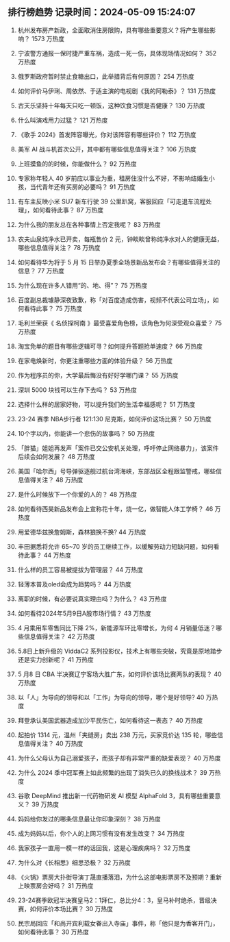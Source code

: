 
## 排行榜趋势 记录时间：2024-05-09 15:24:07
  
  1. 杭州发布房产新政，全面取消住房限购，具有哪些重要意义？将产生哪些影响？ 1573 万热度
    
  2. 宁波警方通报一保时捷严重车祸，造成一死一伤，具体现场情况如何？ 352 万热度
    
  3. 俄罗斯政府暂时禁止食糖出口，此举措背后有何原因？ 254 万热度
    
  4. 如何评价马伊琍、周依然、于适主演的电视剧《我的阿勒泰》？ 131 万热度
    
  5. 古天乐坚持十年每天只吃一顿饭，这种饮食习惯是否健康？ 130 万热度
    
  6. 什么叫演戏用力过猛？ 121 万热度
    
  7. 《歌手 2024》首发阵容曝光，你对该阵容有哪些评价？ 112 万热度
    
  8. 美军 AI 战斗机首次公开，其中都有哪些信息值得关注？ 106 万热度
    
  9. 上班摸鱼的的时候，你能做什么？ 92 万热度
    
  10. 专家称年轻人 40 岁前应以事业为重，租房住没什么不好，不影响结婚生小孩，当代青年还有买房的必要吗？ 91 万热度
    
  11. 有车主反映小米 SU7 新车行驶 39 公里趴窝，客服回应「可走退车流程处理」，如何看待此事？ 87 万热度
    
  12. 为什么我的朋友总在各种事情上否定我呢？ 83 万热度
    
  13. 农夫山泉纯净水已开卖，每瓶售价 2 元，钟睒睒曾称纯净水对人的健康无益，哪些信息值得关注？ 78 万热度
    
  14. 如何看待华为将于 5 月 15 日举办夏季全场景新品发布会？有哪些值得关注的信息？ 77 万热度
    
  15. 为什么现在许多人错用“的、地、得”？ 75 万热度
    
  16. 百度副总裁璩静深夜致歉，称「对百度造成伤害，视频不代表公司立场」，如何看待此事？ 75 万热度
    
  17. 毛利兰荣获《 名侦探柯南 》最受喜爱角色榜，该角色为何深受观众喜爱？ 75 万热度
    
  18. 淘宝免单的题目有哪些逻辑可寻？如何提升答题抢单速度？ 66 万热度
    
  19. 在家电焕新时，你更注重哪些方面的体验升级？ 56 万热度
    
  20. 作为程序员的你，大学最后悔没有好好学哪门课？ 55 万热度
    
  21. 深圳 5000 块钱可以生存下去吗？ 53 万热度
    
  22. 选择什么样的居家好物，可以提升我们的生活幸福感呢？ 51 万热度
    
  23. 23-24 赛季 NBA步行者 121:130 尼克斯，如何评价这场比赛？ 50 万热度
    
  24. 10个字以内，你能讲一个悲伤的故事吗？ 50 万热度
    
  25. 「胖猫」姐姐再发声「案件已交公安机关处理，呼吁停止网络暴力」，该案件后续会如何发展？ 48 万热度
    
  26. 美国「哈尔西」号导弹驱逐舰过航台湾海峡，东部战区全程跟监警戒，哪些信息值得关注？ 48 万热度
    
  27. 是什么时候放下一个你爱的人的？ 48 万热度
    
  28. 如何看待西昊新品发布会上宣称花十年，烧一亿，做智能人体工学椅？ 46 万热度
    
  29. 用爱德华兹换詹姆斯，森林狼换不换? 44 万热度
    
  30. 丰田据悉将允许 65~70 岁的员工继续工作，以缓解劳动力短缺问题，如何看待此事？ 44 万热度
    
  31. 什么样的员工容易被提拔为管理层？ 44 万热度
    
  32. 轻薄本普及oled会成为趋势吗？ 44 万热度
    
  33. 离职的时候，有必要说真实理由吗？为什么？ 43 万热度
    
  34. 如何看待2024年5月9日A股市场行情？ 43 万热度
    
  35. 4 月乘用车零售同比下降 2%，新能源车环比零增长，为何 4 月销量低迷？哪些信息值得关注？ 42 万热度
    
  36. 5.8日上新升级的 ViddaC2 系列投影仪，技术上有哪些突破，究竟是原地踏步还是实力创新呢？ 41 万热度
    
  37. 5 月8 日 CBA 半决赛辽宁客场大胜广东，如何评价该场比赛两队的表现？ 40 万热度
    
  38. 以「人」为导向的领导和以「工作」为导向的领导，哪个是好领导? 40 万热度
    
  39. 拜登承认美国武器造成加沙平民伤亡，如何看待这一表态？ 40 万热度
    
  40. 起拍价 1314 元，温州「夹缝房」卖出 238 万元，买家竞价达 135 轮，哪些信息值得关注？ 40 万热度
    
  41. 为什么父母认为自己溺爱孩子，而孩子却有非常严重的缺爱表现？ 40 万热度
    
  42. 为什么 2024 季中冠军赛上如此频繁的出现了消失已久的换线战术？ 39 万热度
    
  43. 谷歌 DeepMind 推出新一代药物研发 AI 模型 AlphaFold 3，具有哪些重要意义？ 39 万热度
    
  44. 妈妈给你发过的哪条信息最让你印象深刻？ 38 万热度
    
  45. 成为妈妈以后，你个人的上网习惯有没有发生改变？ 34 万热度
    
  46. 我家孩子一直用一模一样的话回我，这是心理疾病吗？ 32 万热度
    
  47. 为什么对《长相思》细思恐极？ 32 万热度
    
  48. 《火锅》票房大扑街导演丁晟直播落泪，为什么这部电影票房不及预期？重新上映票房会好吗？ 31 万热度
    
  49. 23-24赛季欧冠半决赛皇马2：1拜仁，总比分4：3，皇马补时绝杀，晋级决赛，如何评价本场比赛？ 30 万热度
    
  50. 民宗局回应「和尚开宾利载女眷出入寺庙」事件，称「他只是为香客开门」，如何看待此事？ 30 万热度
    